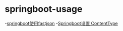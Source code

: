 # springboot-usage
-[springboot使用fastjson](https://github.com/youyajie/springboot-usage/blob/master/springboot%E4%BD%BF%E7%94%A8fastjson.md)
-[Springboot设置 ContentType](https://github.com/youyajie/springboot-usage/blob/master/Springboot%E8%AE%BE%E7%BD%AE%20ContentType.md)
